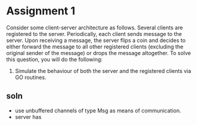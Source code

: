 # Assignment 1

Consider some client-server architecture as follows. Several clients are registered
to the server. Periodically, each client sends message to the server. Upon receiving a
message, the server flips a coin and decides to either forward the message to all other
registered clients (excluding the original sender of the message) or drops the message
altogether. To solve this question, you will do the following:
1. Simulate the behaviour of both the server and the registered clients via GO routines. 

## soln
- use unbuffered channels of type Msg as means of communication. 
- server has 